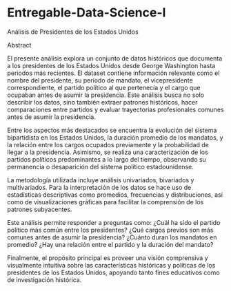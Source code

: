 # Entregable-Data-Science-I
Análisis de Presidentes de los Estados Unidos

Abstract

El presente análisis explora un conjunto de datos históricos que documenta a los presidentes de los Estados Unidos desde George Washington hasta periodos más recientes. El dataset contiene información relevante como el nombre del presidente, su período de mandato, el vicepresidente correspondiente, el partido político al que pertenecía y el cargo que ocupaban antes de asumir la presidencia. Este análisis busca no solo describir los datos, sino también extraer patrones históricos, hacer comparaciones entre partidos y evaluar trayectorias profesionales comunes antes de asumir la presidencia.

Entre los aspectos más destacados se encuentra la evolución del sistema bipartidista en los Estados Unidos, la duración promedio de los mandatos, y la relación entre los cargos ocupados previamente y la probabilidad de llegar a la presidencia. Asimismo, se realiza una caracterización de los partidos políticos predominantes a lo largo del tiempo, observando su permanencia o desaparición del sistema político estadounidense.

La metodología utilizada incluye análisis univariados, bivariados y multivariados. Para la interpretación de los datos se hace uso de estadísticas descriptivas como promedios, frecuencias y distribuciones, así como de visualizaciones gráficas para facilitar la comprensión de los patrones subyacentes.

Este análisis permite responder a preguntas como: ¿Cuál ha sido el partido político más común entre los presidentes? ¿Qué cargos previos son más comunes antes de asumir la presidencia? ¿Cuánto duran los mandatos en promedio? ¿Hay una relación entre el partido y la duración del mandato?

Finalmente, el propósito principal es proveer una visión comprensiva y visualmente intuitiva sobre las características históricas y políticas de los presidentes de los Estados Unidos, apoyando tanto fines educativos como de investigación histórica.
